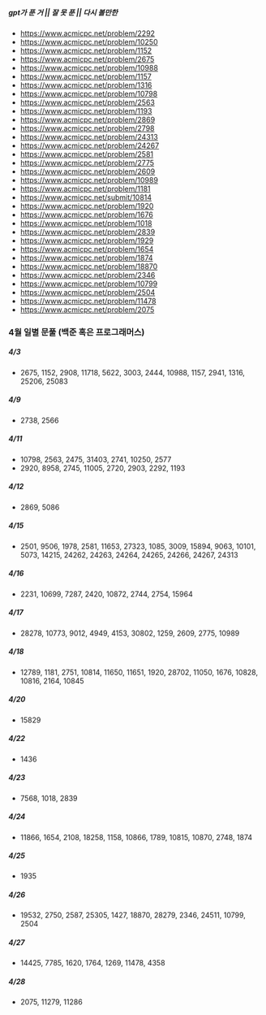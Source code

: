 ##### gpt가 푼 거 || 잘 못 푼 || 다시 볼만한
- https://www.acmicpc.net/problem/2292
- https://www.acmicpc.net/problem/10250
- https://www.acmicpc.net/problem/1152
- https://www.acmicpc.net/problem/2675
- https://www.acmicpc.net/problem/10988
- https://www.acmicpc.net/problem/1157
- https://www.acmicpc.net/problem/1316
- https://www.acmicpc.net/problem/10798
- https://www.acmicpc.net/problem/2563
- https://www.acmicpc.net/problem/1193
- https://www.acmicpc.net/problem/2869
- https://www.acmicpc.net/problem/2798
- https://www.acmicpc.net/problem/24313
- https://www.acmicpc.net/problem/24267
- https://www.acmicpc.net/problem/2581
- https://www.acmicpc.net/problem/2775
- https://www.acmicpc.net/problem/2609
- https://www.acmicpc.net/problem/10989
- https://www.acmicpc.net/problem/1181
- https://www.acmicpc.net/submit/10814
- https://www.acmicpc.net/problem/1920
- https://www.acmicpc.net/problem/1676
- https://www.acmicpc.net/problem/1018
- https://www.acmicpc.net/problem/2839
- https://www.acmicpc.net/problem/1929
- https://www.acmicpc.net/problem/1654
- https://www.acmicpc.net/problem/1874
- https://www.acmicpc.net/problem/18870
- https://www.acmicpc.net/problem/2346
- https://www.acmicpc.net/problem/10799
- https://www.acmicpc.net/problem/2504
- https://www.acmicpc.net/problem/11478
- https://www.acmicpc.net/problem/2075



### 4월 일별 문풀 (백준 혹은 프로그래머스)
##### 4/3
- 2675, 1152, 2908, 11718, 5622, 3003, 2444, 10988, 1157, 2941, 1316, 25206, 25083
##### 4/9
- 2738, 2566
##### 4/11
- 10798, 2563, 2475, 31403, 2741, 10250, 2577
- 2920, 8958, 2745, 11005, 2720, 2903, 2292, 1193
##### 4/12
- 2869, 5086
##### 4/15
- 2501, 9506, 1978, 2581, 11653, 27323, 1085, 3009, 15894, 9063, 10101, 5073, 14215, 24262, 24263, 24264, 24265, 24266, 24267, 24313
##### 4/16
- 2231, 10699, 7287, 2420, 10872, 2744, 2754, 15964
##### 4/17
- 28278, 10773, 9012, 4949, 4153, 30802, 1259, 2609, 2775, 10989
##### 4/18
- 12789, 1181, 2751, 10814, 11650, 11651, 1920, 28702, 11050, 1676, 10828, 10816, 2164, 10845
##### 4/20
- 15829
##### 4/22
- 1436
##### 4/23
- 7568, 1018, 2839
##### 4/24
- 11866, 1654, 2108, 18258, 1158, 10866, 1789, 10815, 10870, 2748, 1874
##### 4/25
- 1935
##### 4/26
- 19532, 2750, 2587, 25305, 1427, 18870, 28279, 2346, 24511, 10799, 2504
##### 4/27
- 14425, 7785, 1620, 1764, 1269, 11478, 4358
##### 4/28
- 2075, 11279, 11286
